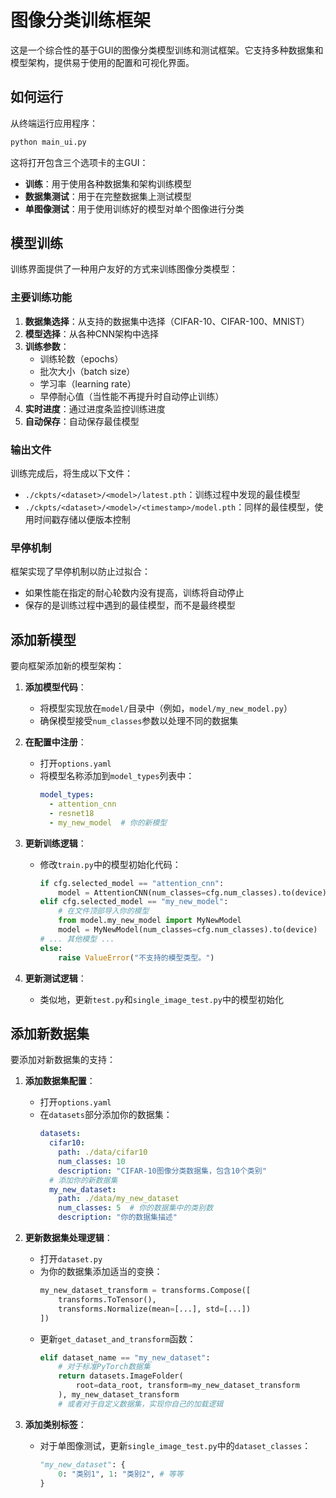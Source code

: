 # 图像分类训练框架

这是一个综合性的基于GUI的图像分类模型训练和测试框架。它支持多种数据集和模型架构，提供易于使用的配置和可视化界面。

## 如何运行

从终端运行应用程序：

```bash
python main_ui.py
```

这将打开包含三个选项卡的主GUI：
- **训练**：用于使用各种数据集和架构训练模型
- **数据集测试**：用于在完整数据集上测试模型
- **单图像测试**：用于使用训练好的模型对单个图像进行分类

## 模型训练

训练界面提供了一种用户友好的方式来训练图像分类模型：

### 主要训练功能

1. **数据集选择**：从支持的数据集中选择（CIFAR-10、CIFAR-100、MNIST）
2. **模型选择**：从各种CNN架构中选择
3. **训练参数**：
   - 训练轮数（epochs）
   - 批次大小（batch size）
   - 学习率（learning rate）
   - 早停耐心值（当性能不再提升时自动停止训练）
4. **实时进度**：通过进度条监控训练进度
5. **自动保存**：自动保存最佳模型

### 输出文件

训练完成后，将生成以下文件：
- `./ckpts/<dataset>/<model>/latest.pth`：训练过程中发现的最佳模型
- `./ckpts/<dataset>/<model>/<timestamp>/model.pth`：同样的最佳模型，使用时间戳存储以便版本控制

### 早停机制

框架实现了早停机制以防止过拟合：
- 如果性能在指定的耐心轮数内没有提高，训练将自动停止
- 保存的是训练过程中遇到的最佳模型，而不是最终模型

## 添加新模型

要向框架添加新的模型架构：

1. **添加模型代码**：
   - 将模型实现放在`model/`目录中（例如，`model/my_new_model.py`）
   - 确保模型接受`num_classes`参数以处理不同的数据集

2. **在配置中注册**：
   - 打开`options.yaml`
   - 将模型名称添加到`model_types`列表中：
     ```yaml
     model_types:
       - attention_cnn
       - resnet18
       - my_new_model  # 你的新模型
     ```

3. **更新训练逻辑**：
   - 修改`train.py`中的模型初始化代码：
     ```python
     if cfg.selected_model == "attention_cnn":
         model = AttentionCNN(num_classes=cfg.num_classes).to(device)
     elif cfg.selected_model == "my_new_model":
         # 在文件顶部导入你的模型
         from model.my_new_model import MyNewModel
         model = MyNewModel(num_classes=cfg.num_classes).to(device)
     # ... 其他模型 ...
     else:
         raise ValueError("不支持的模型类型。")
     ```

4. **更新测试逻辑**：
   - 类似地，更新`test.py`和`single_image_test.py`中的模型初始化

## 添加新数据集

要添加对新数据集的支持：

1. **添加数据集配置**：
   - 打开`options.yaml`
   - 在`datasets`部分添加你的数据集：
     ```yaml
     datasets:
       cifar10:
         path: ./data/cifar10
         num_classes: 10
         description: "CIFAR-10图像分类数据集，包含10个类别"
       # 添加你的新数据集
       my_new_dataset:
         path: ./data/my_new_dataset
         num_classes: 5  # 你的数据集中的类别数
         description: "你的数据集描述"
     ```

2. **更新数据集处理逻辑**：
   - 打开`dataset.py`
   - 为你的数据集添加适当的变换：
     ```python
     my_new_dataset_transform = transforms.Compose([
         transforms.ToTensor(),
         transforms.Normalize(mean=[...], std=[...])
     ])
     ```
   - 更新`get_dataset_and_transform`函数：
     ```python
     elif dataset_name == "my_new_dataset":
         # 对于标准PyTorch数据集
         return datasets.ImageFolder(
             root=data_root, transform=my_new_dataset_transform
         ), my_new_dataset_transform
         # 或者对于自定义数据集，实现你自己的加载逻辑
     ```

3. **添加类别标签**：
   - 对于单图像测试，更新`single_image_test.py`中的`dataset_classes`：
     ```python
     "my_new_dataset": {
         0: "类别1", 1: "类别2", # 等等
     }
     ```